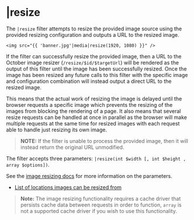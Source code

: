 # |resize

The `|resize` filter attempts to resize the provided image source using the provided resizing configuration and outputs a URL to the resized image.

    <img src="{{ 'banner.jpg'|media|resize(1920, 1080) }}" />

If the filter can successfully resize the provided image, then a URL to the October image resizer (`/resize/$id/$targetUrl`) will be rendered as the output of this filter until the image has been successfully resized. Once the image has been resized any future calls to this filter with the specific image and configuration combination will instead output a direct URL to the resized image.

This means that the actual work of resizing the image is delayed until the browser requests a specific image which prevents the resizing of the images from blocking the rendering of a page. It also means that several resize requests can be handled at once in parallel as the browser will make multiple requests at the same time for resized images with each request able to handle just resizing its own image.

>**NOTE:** If the filter is unable to process the provided image, then it will instead return the original URL unmodified.

The filter accepts three parameters: `|resize(int $width [, int $height , array $options])`.

See the [image resizing docs](../services/image-resizing#resize-parameters) for more information on the parameters.

- [List of locations images can be resized from](../services/image-resizing#resize-sources)

>**Note:** The image resizing functionality requires a cache driver that persists cache data between requests in order to function, `array` is not a supported cache driver if you wish to use this functionality.
